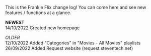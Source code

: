 This is the Frankie Flix change log! You can come here and see new features / functions at a glance.
  

**NEWEST**  
14/10/2022 Created new homepage
  
  
_OLDER_   
12/10/2022 Added "Categories" in "Movies - All Movies" playlists   
26/09/2022 Added Request website (request.steventech.net)
  
